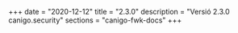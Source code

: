 +++
date        = "2020-12-12"
title       = "2.3.0"
description = "Versió 2.3.0 canigo.security"
sections    = "canigo-fwk-docs"
+++